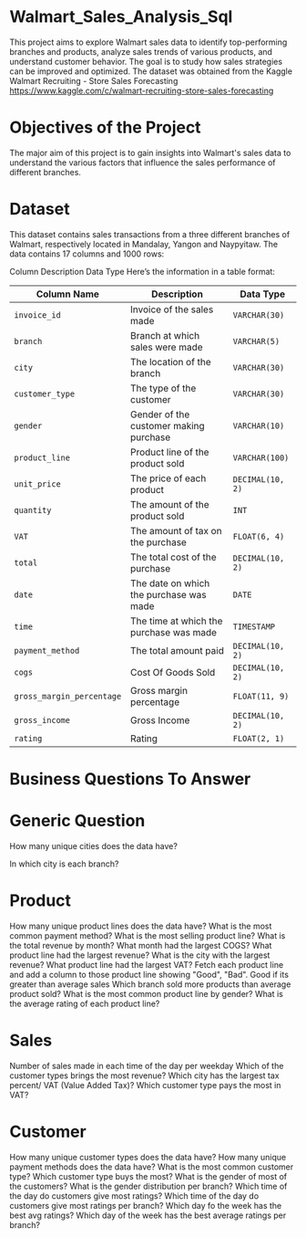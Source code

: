 # Walmart_Sales_Analysis_Sql
This project aims to explore Walmart sales data to identify top-performing branches and products, analyze sales trends of various products, and understand customer behavior. The goal is to study how sales strategies can be improved and optimized. The dataset was obtained from the Kaggle Walmart Recruiting - Store Sales Forecasting https://www.kaggle.com/c/walmart-recruiting-store-sales-forecasting
# Objectives of the Project
The major aim of this project is to gain insights into Walmart's sales data to understand the various factors that influence the sales performance of different branches.
# Dataset
This dataset contains sales transactions from a three different branches of Walmart, respectively located in Mandalay, Yangon and Naypyitaw. The data contains 17 columns and 1000 rows:

Column	Description	Data Type
Here’s the information in a table format:

| **Column Name**           | **Description**                            | **Data Type**       |
|---------------------------|--------------------------------------------|---------------------|
| `invoice_id`              | Invoice of the sales made                 | `VARCHAR(30)`       |
| `branch`                  | Branch at which sales were made           | `VARCHAR(5)`        |
| `city`                    | The location of the branch                | `VARCHAR(30)`       |
| `customer_type`           | The type of the customer                  | `VARCHAR(30)`       |
| `gender`                  | Gender of the customer making purchase    | `VARCHAR(10)`       |
| `product_line`            | Product line of the product sold          | `VARCHAR(100)`      |
| `unit_price`              | The price of each product                 | `DECIMAL(10, 2)`    |
| `quantity`                | The amount of the product sold            | `INT`               |
| `VAT`                     | The amount of tax on the purchase         | `FLOAT(6, 4)`       |
| `total`                   | The total cost of the purchase            | `DECIMAL(10, 2)`    |
| `date`                    | The date on which the purchase was made   | `DATE`              |
| `time`                    | The time at which the purchase was made   | `TIMESTAMP`         |
| `payment_method`          | The total amount paid                     | `DECIMAL(10, 2)`    |
| `cogs`                    | Cost Of Goods Sold                        | `DECIMAL(10, 2)`    |
| `gross_margin_percentage` | Gross margin percentage                   | `FLOAT(11, 9)`      |
| `gross_income`            | Gross Income                              | `DECIMAL(10, 2)`    |
| `rating`                  | Rating                                    | `FLOAT(2, 1)`       |
# Business Questions To Answer
# Generic Question
How many unique cities does the data have?

In which city is each branch?

# Product
How many unique product lines does the data have?
What is the most common payment method?
What is the most selling product line?
What is the total revenue by month?
What month had the largest COGS?
What product line had the largest revenue?
What is the city with the largest revenue?
What product line had the largest VAT?
Fetch each product line and add a column to those product line showing "Good", "Bad". Good if its greater than average sales
Which branch sold more products than average product sold?
What is the most common product line by gender?
What is the average rating of each product line?
# Sales
Number of sales made in each time of the day per weekday
Which of the customer types brings the most revenue?
Which city has the largest tax percent/ VAT (Value Added Tax)?
Which customer type pays the most in VAT?
# Customer
How many unique customer types does the data have?
How many unique payment methods does the data have?
What is the most common customer type?
Which customer type buys the most?
What is the gender of most of the customers?
What is the gender distribution per branch?
Which time of the day do customers give most ratings?
Which time of the day do customers give most ratings per branch?
Which day fo the week has the best avg ratings?
Which day of the week has the best average ratings per branch?















